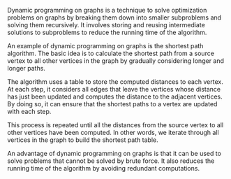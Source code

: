 

Dynamic programming on graphs is a technique to solve optimization problems on graphs by breaking them down into smaller subproblems and solving them recursively. It involves storing and reusing intermediate solutions to subproblems to reduce the running time of the algorithm.

An example of dynamic programming on graphs is the shortest path algorithm. The basic idea is to calculate the shortest path from a source vertex to all other vertices in the graph by gradually considering longer and longer paths.

The algorithm uses a table to store the computed distances to each vertex. At each step, it considers all edges that leave the vertices whose distance has just been updated and computes the distance to the adjacent vertices. By doing so, it can ensure that the shortest paths to a vertex are updated with each step.

This process is repeated until all the distances from the source vertex to all other vertices have been computed. In other words, we iterate through all vertices in the graph to build the shortest path table.

An advantage of dynamic programming on graphs is that it can be used to solve problems that cannot be solved by brute force. It also reduces the running time of the algorithm by avoiding redundant computations.